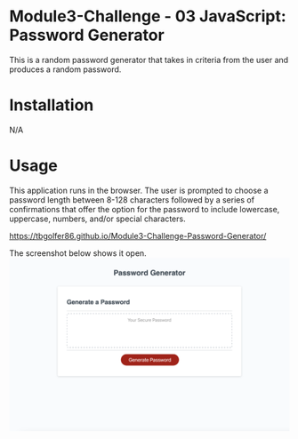 # Module3-Challenge - 03 JavaScript: Password Generator

This is a random password generator that takes in criteria from the user and produces a random password.

# Installation

N/A

# Usage

This application runs in the browser. The user is prompted to choose a password length between 8-128 characters followed by a series of confirmations that offer the option for the password to include lowercase, uppercase, numbers, and/or special characters.

https://tbgolfer86.github.io/Module3-Challenge-Password-Generator/

The screenshot below shows it open.
![alt text](Screenshot%202022-12-06%20at%2011.45.16%20PM.png)

